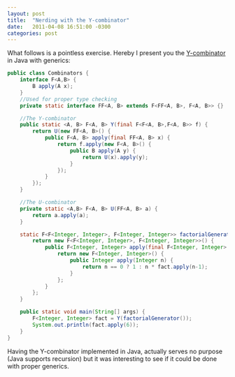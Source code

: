 ```yaml
---
layout: post
title:  "Nerding with the Y-combinator"
date:   2011-04-08 16:51:00 -0300
categories: post
---
```


What follows is a pointless exercise. Hereby I present you the [Y-combinator](http://kestas.kuliukas.com/YCombinatorExplained/) in Java with generics:

```java
public class Combinators {
    interface F<A,B> {
        B apply(A x);
    }
    //Used for proper type checking
    private static interface FF<A, B> extends F<FF<A, B>, F<A, B>> {}

    //The Y-combinator
    public static <A, B> F<A, B> Y(final F<F<A, B>,F<A, B>> f) {
        return U(new FF<A, B>() {
            public F<A, B> apply(final FF<A, B> x) {
                return f.apply(new F<A, B>() {
                    public B apply(A y) {
                        return U(x).apply(y);
                    }
                });
            }
        });
    }

    //The U-combinator
    private static <A,B> F<A, B> U(FF<A, B> a) {
        return a.apply(a);
    }

    static F<F<Integer, Integer>, F<Integer, Integer>> factorialGenerator() {
        return new F<F<Integer, Integer>, F<Integer, Integer>>() {
            public F<Integer, Integer> apply(final F<Integer, Integer> fact) {
                return new F<Integer, Integer>() {
                    public Integer apply(Integer n) {
                        return n == 0 ? 1 : n * fact.apply(n-1);
                    }
                };
            }
        };
    }

    public static void main(String[] args) {
        F<Integer, Integer> fact = Y(factorialGenerator());
        System.out.println(fact.apply(6));
    }
}
```
Having the Y-combinator implemented in Java, actually serves no purpose (Java supports recursion) but it was interesting to see if it could be done with proper generics.